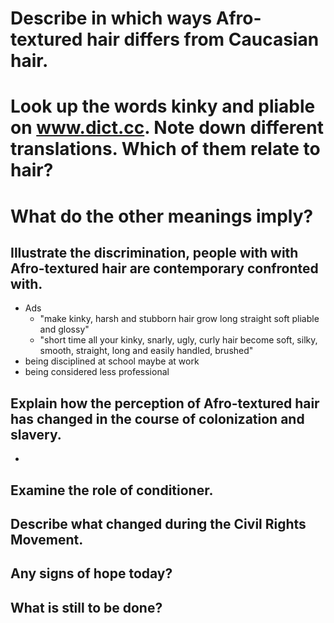 # Describe in which ways Afro-textured hair differs from Caucasian hair.
# Look up the words kinky and pliable on www.dict.cc. Note down different translations. Which of them relate to hair?
# What do the other meanings imply?
## Illustrate the discrimination, people with with Afro-textured hair are contemporary confronted with.
+ Ads
	+ "make kinky, harsh and stubborn hair grow long straight soft pliable and glossy"
	+ "short time all your kinky, snarly, ugly, curly hair become soft, silky, smooth, straight, long and easily handled, brushed"
+ being disciplined at school maybe at work
+ being considered less professional
## Explain how the perception of Afro-textured hair has changed in the course of colonization and slavery.
+ 
## Examine the role of conditioner.

## Describe what changed during the Civil Rights Movement.

## Any signs of hope today?

## What is still to be done?
